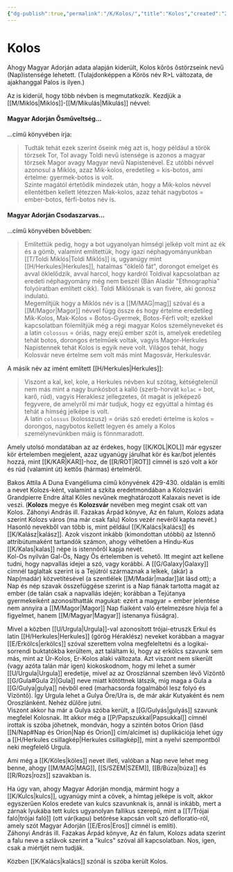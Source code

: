 ```yaml
---
{"dg-publish":true,"permalink":"/K/Kolos/","title":"Kolos","created":"2024-05-06T12:29","updated":"2024-10-25T22:26"}
---
```



# Kolos

Ahogy Magyar Adorján adata alapján kiderült, Kolos kőrös őstörzseink nevű (Nap)istensége lehetett. (Tulajdonképpen a Körös név R>L változata, de ajakhanggal Palos is ilyen.)  

Az is kiderül, hogy több névben is megmutatkozik. Kezdjük a [[M/Miklós\|Miklós]]-[[M/Mikulás\|Mikulás]] névvel:  

#### Magyar Adorján Ősműveltség...  

...című könyvében írja:  
> Tudták tehát ezek szerint őseink még azt is, hogy például a török törzsek Tor, Tol avagy Toldi nevű istensége is azonos a magyar törzsek Magor avagy Magyar nevű Napistenével. Ez utóbbi névvel azonosul a Miklós, azaz Mik-kolos, eredetileg = kis-botos, ami értelme: gyermek-botos is volt.  
> Szinte magától értetődik mindezek után, hogy a Mik-kolos névvel ellentétben kellett létezzen Mak-kolos, azaz tehát nagybotos = ember-botos, férfi-botos név is.  

#### Magyar Adorján Csodaszarvas...  

...című könyvében bővebben:  
> Említettük pedig, hogy a bot ugyanolyan hímségi jelkép volt mint az ék és a gömb, valamint említettük, hogy igazi néphagyományunkban [[T/Toldi Miklós\|Toldi Miklós]] is, ugyanúgy mint [[H/Herkules\|Herkules]], hatalmas "öklelő fát", dorongot emelget és avval öklelődzik, avval harcol, hogy kardról Toldival kapcsolatban az eredeti néphagyomány még nem beszél (Bán Aladár "Ethnographia" folyóiratban említett cikk). Toldi Miklósnak is van fivére, aki gonosz indulatú.  
> Megemlítjük hogy a Miklós név is a [[M/MAG\|mag]] szóval és a [[M/Magor\|Magor]] névvel függ össze és hogy értelme eredetileg Mik-Kolos, Mak-Kolos = Botos-Gyermek, Botos-Férfi volt; ezekkel kapcsolatban fölemlítjük még a régi magyar Kolos személyneveket és a latin `colossus` = óriás, nagy erejű ember szót is, amelyek eredetileg tehát botos, dorongos értelműek voltak, vagyis Magor-Herkules Napistennek tehát Kolos is egyik neve volt. Világos tehát, hogy Kolosvár neve értelme sem volt más mint Magosvár, Herkulesvár.  

A másik név az imént említett [[H/Herkules\|Herkules]]:  
> Viszont a kal, kel, kole, a Herkules névben kul szótag, kétségtelenül nem más mint a nagy bunkósbot a kalló (szerb-horvát `kolac` = bot, karő, rúd), vagyis Heraklesz jellegzetes, őt magát is jelképező fegyvere, de amelyről mi már tudjuk, hogy ez egyúttal a hímtag és tehát a hímség jelképe is volt.  
> A latin `colossus` (kolosszusz) = óriás szó eredeti értelme is kolos = dorongos, nagybotos kellett legyen és amely a Kolos személynevünkben máig is fönnmaradott.  

Amely utolsó mondatában az az érdekes, hogy [[K/KOL\|KOL]] már egyszer kör értelemben megjelent, azaz ugyanúgy járulhat kör és kar/bot jelentés hozzá, mint [[K/KAR\|KAR]]-hoz, de [[R/ROT\|ROT]] címnél is szó volt a kör és rúd (valamint út) kettős (hármas) értelméről.  

Bakos Attila A Duna Evangéliuma című könyvének 429-430. oldalán is említi a nevet Kolozs-ként, valamint a szkíta eredetmondában a Kolozsvári Grandpierre Endre által Köles nevűnek meghatározott Kalaxais nevet is ide veszi. (**Kolozs** megye és **Kolozsvár** nevében meg megint csak ott van Kolos. Záhonyi András ill. Fazakas Árpád könyve, Az én falum, Kolozs adata szerint Kolozs város (ma már csak falu) Kolos vezér nevéről kapta nevét.)  
Hasonló nevekből van több is, mint például [[K/Kalács\|kalács]] és [[K/Kalász\|kalász]]. Azok viszont inkább (kimondottan utóbbi) az Istennő attribútumaként tartandók számon, ahogy vélhetően a Hindu-Kus [[K/Kalas\|kalas]] népe is istennőről kapja nevét.  
Kol-Os nyilván Gal-Ős, Nagy Ős értelemben is vehető. Itt megint azt kellene tudni, hogy napvallás idejei a szó, vagy korábbi. A [[G/Galaxy\|Galaxy]] címnél taglaltak szerint is a Tejútról származnak a lelkek, (akár) a Nap(madár) közvetítésével (a szentlélek [[M/Madár\|madar]]át lásd ott); a Nap és nép szavak összefüggése szerint is a Nap fiának tartotta magát az ember (de talán csak a napvallás idején; korábban a Tejútanya gyermekeiként azonosíthatták magukat: ezért a magyar = ember jelentése nem annyira a [[M/Magor\|Magor]] Nap fiaiként való értelmezésre hívja fel a figyelmet, hanem [[M/Magyar\|Magyar]] istenanya fiúságra).  

Mivel a közben [[U/Urgula\|Urgula]]-val azonosított trójai-etruszk Erkul és latin [[H/Herkules\|Herkules]] (görög Héraklész) neveket korábban a magyar [[E/Erkölcs\|erkölcs]] szóval szerettem volna megfeleltetni és a logikai-sorrendi buktatókba kerültem, azt találtam ki, hogy az erkölcs szavunk sem más, mint az Úr-Kolos, Er-Kolos alaki változata. Azt viszont nem sikerült (vagy azóta talán már igen) kiokoskodnom, hogy mi lehet a sumér [[U/Urgula\|Urgula]] eredetije, mivel az az Oroszlánnal szemben lévő Vízöntő [[G/Gula#Gula 2)\|Gula]] neve miatt kötöttnek látszik, míg maga a Gula a [[G/Gulya\|gulya]] névből ered (marhacsorda fogalmából lesz folyó és Vízöntő). Így Urgula lehet a Gulya Őre/Ura is, de már akár Kutyaként és nem Oroszlánként. Nehéz dűlőre jutni.  
Viszont akkor ha már a Gulya szóba került, a [[G/Gulyás\|gulyás]] szavunk megfelel Kolosnak. Itt akkor még a [[P/Papszukkal\|Papsukkal]] címnél írottak is szóba jöhetnek, mondván, hogy a szintén botos Orion (lásd [[N/Nap#Nap és Orion\|Nap és Orion]] cím/alcímet is) duplikációja lehet úgy a [[H/Herkules csillagkép\|Herkules csillagkép]], mint a nyelvi szempontból neki megfelelő Urgula.  

Ami még a [[K/Köles\|köles]] nevet illeti, valóban a Nap neve lehet meg benne, ahogy [[M/MAG\|MAG]], [[S/SZEM\|SZEM]], [[B/Búza\|búza]] és [[R/Rozs\|rozs]] szavakban is.  

Ha úgy van, ahogy Magyar Adorján mondja, mármint hogy a [[K/Kulcs\|kulcs]], ugyanúgy mint a cövek, a hímtag jelképe is volt, akkor egyszerűen Kolos eredete van kulcs szavunknak is, annál is inkább, mert a zárnak lyukába tett kulcs ugyanolyan fallikus szerepű, mint a [[T/Trójai faló\|trójai faló]] (ott vár(kapu) betörése kapcsán volt szó defloratio-ról, amely szót Magyar Adorján [[E/Eros\|Eros]] címnél is említi).  
Záhonyi András ill. Fazakas Árpád könyve, Az én falum, Kolozs adata szerint a falu neve a szlávok szerint a "kulcs" szóval áll kapcsolatban. Nos, igen, csak a miértjét nem tudják.  

Közben [[K/Kalács\|kalács]] szónál is szóba került Kolos.  